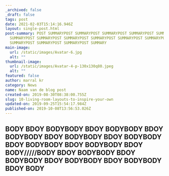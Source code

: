 ```yaml
---
_archived: false
_draft: false
tags: post
date: 2021-02-03T15:14:16.946Z
layout: single-post.html
post-summary: POST SUMMARYPOST SUMMARYPOST SUMMARYPOST SUMMARYPOST SUMMARYPOST
  SUMMARYPOST SUMMARYPOST SUMMARYPOST SUMMARYPOST SUMMARYPOST SUMMARYPOST
  SUMMARYPOST SUMMARYPOST SUMMARYPOST SUMMARY
main-image:
  url: /static/images/Avatar-6.jpg
  alt: ""
thumbnail-image:
  url: /static/images/Avatar-4-p-130x130q80.jpeg
  alt: ""
featured: false
author: marral kr
category: News
name: Naam van de blog post
created-on: 2019-08-30T08:38:00.755Z
slug: 10-living-room-layouts-to-inspire-your-own
updated-on: 2019-09-25T15:54:17.984Z
published-on: 2019-10-08T13:56:53.026Z
---
```

## BODY BDOY BODYBODY BDOY BODYBODY BDOY BODYBODY BDOY BODYBODY BDOY BODYBODY BDOY BODYBODY BDOY BODYBODY BDOY BODY/////BODY BDOY BODYBODY BDOY BODYBODY BDOY BODYBODY BDOY BODYBODY BDOY BODY